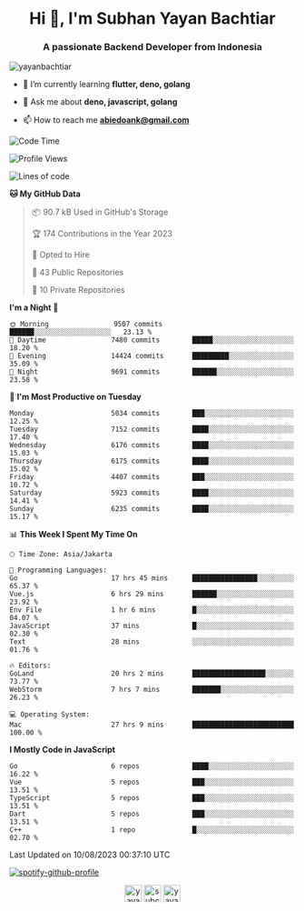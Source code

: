<h1 align="center">Hi 👋, I'm Subhan Yayan Bachtiar</h1>
<h3 align="center">A passionate Backend Developer from Indonesia</h3>

<p align="left"> <img src="https://komarev.com/ghpvc/?username=yayanbachtiar" alt="yayanbachtiar" /> </p>

- 🌱 I’m currently learning **flutter, deno, golang**

- 💬 Ask me about **deno, javascript, golang**

- 📫 How to reach me **abiedoank@gmail.com**

<!--START_SECTION:waka-->
![Code Time](http://img.shields.io/badge/Code%20Time-5%2C705%20hrs%2058%20mins-blue)

![Profile Views](http://img.shields.io/badge/Profile%20Views-0-blue)

![Lines of code](https://img.shields.io/badge/From%20Hello%20World%20I%27ve%20Written-44.8%20million%20lines%20of%20code-blue)

**🐱 My GitHub Data** 

> 📦 90.7 kB Used in GitHub's Storage 
 > 
> 🏆 174 Contributions in the Year 2023
 > 
> 💼 Opted to Hire
 > 
> 📜 43 Public Repositories 
 > 
> 🔑 10 Private Repositories 
 > 
**I'm a Night 🦉** 

```text
🌞 Morning                9507 commits        ██████░░░░░░░░░░░░░░░░░░░   23.13 % 
🌆 Daytime                7480 commits        █████░░░░░░░░░░░░░░░░░░░░   18.20 % 
🌃 Evening                14424 commits       █████████░░░░░░░░░░░░░░░░   35.09 % 
🌙 Night                  9691 commits        ██████░░░░░░░░░░░░░░░░░░░   23.58 % 
```
📅 **I'm Most Productive on Tuesday** 

```text
Monday                   5034 commits        ███░░░░░░░░░░░░░░░░░░░░░░   12.25 % 
Tuesday                  7152 commits        ████░░░░░░░░░░░░░░░░░░░░░   17.40 % 
Wednesday                6176 commits        ████░░░░░░░░░░░░░░░░░░░░░   15.03 % 
Thursday                 6175 commits        ████░░░░░░░░░░░░░░░░░░░░░   15.02 % 
Friday                   4407 commits        ███░░░░░░░░░░░░░░░░░░░░░░   10.72 % 
Saturday                 5923 commits        ████░░░░░░░░░░░░░░░░░░░░░   14.41 % 
Sunday                   6235 commits        ████░░░░░░░░░░░░░░░░░░░░░   15.17 % 
```


📊 **This Week I Spent My Time On** 

```text
🕑︎ Time Zone: Asia/Jakarta

💬 Programming Languages: 
Go                       17 hrs 45 mins      ████████████████░░░░░░░░░   65.37 % 
Vue.js                   6 hrs 29 mins       ██████░░░░░░░░░░░░░░░░░░░   23.92 % 
Env File                 1 hr 6 mins         █░░░░░░░░░░░░░░░░░░░░░░░░   04.07 % 
JavaScript               37 mins             █░░░░░░░░░░░░░░░░░░░░░░░░   02.30 % 
Text                     28 mins             ░░░░░░░░░░░░░░░░░░░░░░░░░   01.76 % 

🔥 Editors: 
GoLand                   20 hrs 2 mins       ██████████████████░░░░░░░   73.77 % 
WebStorm                 7 hrs 7 mins        ███████░░░░░░░░░░░░░░░░░░   26.23 % 

💻 Operating System: 
Mac                      27 hrs 9 mins       █████████████████████████   100.00 % 
```

**I Mostly Code in JavaScript** 

```text
Go                       6 repos             ████░░░░░░░░░░░░░░░░░░░░░   16.22 % 
Vue                      5 repos             ███░░░░░░░░░░░░░░░░░░░░░░   13.51 % 
TypeScript               5 repos             ███░░░░░░░░░░░░░░░░░░░░░░   13.51 % 
Dart                     5 repos             ███░░░░░░░░░░░░░░░░░░░░░░   13.51 % 
C++                      1 repo              █░░░░░░░░░░░░░░░░░░░░░░░░   02.70 % 
```




 Last Updated on 10/08/2023 00:37:10 UTC
<!--END_SECTION:waka-->

[![spotify-github-profile](https://spotify-github-profile.vercel.app/api/view?uid=31qtu2k4v3mbxp7clcmm6imuqq6e&cover_image=true&theme=default&show_offline=false&bar_color=53b14f&bar_color_cover=true)](https://github.com/kittinan/spotify-github-profile)


<p align="center">
<a href="https://dev.to/yayanbachtiar" target="blank"><img align="center" src="https://cdn.jsdelivr.net/npm/simple-icons@3.0.1/icons/dev-dot-to.svg" alt="yayanbachtiar" height="30" width="30" /></a>
<a href="https://linkedin.com/in/subchanyayanbachtiar" target="blank"><img align="center" src="https://cdn.jsdelivr.net/npm/simple-icons@3.0.1/icons/linkedin.svg" alt="subchanyayanbachtiar" height="30" width="30" /></a>
<a href="https://codesandbox.com/yayanbachtiar" target="blank"><img align="center" src="https://cdn.jsdelivr.net/npm/simple-icons@3.0.1/icons/codesandbox.svg" alt="yayanbachtiar" height="30" width="30" /></a>
</p>
